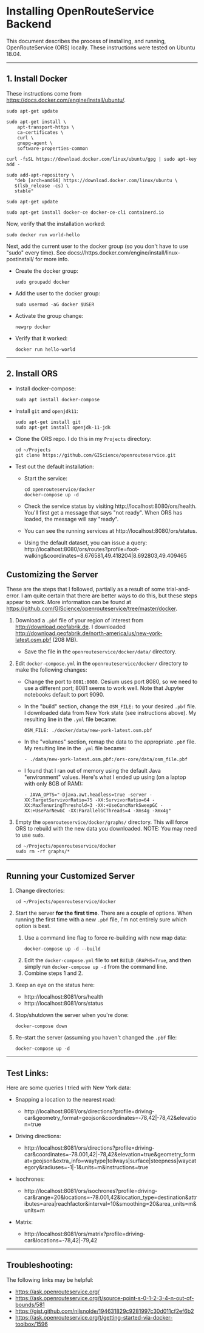 # Installing OpenRouteService Backend

This document describes the process of installing, and running, OpenRouteService (ORS) locally.  These instructions were tested on Ubuntu 18.04.

--- 

## 1.  Install Docker

These instructions come from https://docs.docker.com/engine/install/ubuntu/.

```
sudo apt-get update

sudo apt-get install \
    apt-transport-https \
    ca-certificates \
    curl \
    gnupg-agent \
    software-properties-common

curl -fsSL https://download.docker.com/linux/ubuntu/gpg | sudo apt-key add -

sudo add-apt-repository \
   "deb [arch=amd64] https://download.docker.com/linux/ubuntu \
   $(lsb_release -cs) \
   stable"

sudo apt-get update

sudo apt-get install docker-ce docker-ce-cli containerd.io
```

Now, verify that the installation worked:
```
sudo docker run world-hello
```

Next, add the current user to the docker group (so you don't have to use "sudo" every time).  See docs://https.docker.com/engine/install/linux-postinstall/ for more info.

- Create the docker group:
    ```
    sudo groupadd docker
    ```

- Add the user to the docker group:
    ```
    sudo usermod -aG docker $USER
    ```

- Activate the group change:
    ```
    newgrp docker 
    ```

- Verify that it worked:
    ```
    docker run hello-world
    ```

---

## 2.  Install ORS

- Install docker-compose:
    ```
    sudo apt install docker-compose
    ```

- Install `git` and `openjdk11`:
    ```
    sudo apt-get install git
    sudo apt-get install openjdk-11-jdk
    ```

- Clone the ORS repo.  I do this in my `Projects` directory:
    ```
    cd ~/Projects
    git clone https://github.com/GIScience/openrouteservice.git
    ```

- Test out the default installation:
    - Start the service:
        ```
        cd openrouteservice/docker
        docker-compose up -d
        ```
    - Check the service status by visiting http://localhost:8080/ors/health.  You'll first get a message that says "not ready".  When ORS has loaded, the message will say "ready".

    - You can see the running services at http://localhost:8080/ors/status.

    - Using the default dataset, you can issue a query: http://localhost:8080/ors/routes?profile=foot-walking&coordinates=8.676581,49.418204|8.692803,49.409465


## Customizing the Server

These are the steps that I followed, partially as a result of some trial-and-error.  I am quite certain that there are better ways to do this, but these steps appear to work.  More information can be found at https://github.com/GIScience/openrouteservice/tree/master/docker.

1. Download a `.pbf` file of your region of interest from http://download.geofabrik.de.  I 
downloaded http://download.geofabrik.de/north-america/us/new-york-latest.osm.pbf (208 MB).
    - Save the file in the `openrouteservice/docker/data/` directory.

2. Edit `docker-compose.yml` in the `openrouteservice/docker/` directory to make the following changes:
    - Change the port to `8081:8080`.  Cesium uses port 8080, so we need to use a different port; 8081 seems to work well.  Note that Jupyter notebooks default to port 9090.
    - In the "build" section, change the `OSM_FILE:` to your desired `.pbf` file.  I downloaded data from New York state (see instructions above). My resulting line in the `.yml` file became:  
        ```
        OSM_FILE: ./docker/data/new-york-latest.osm.pbf	
        ``` 
        
    - In the "volumes" section, remap the data to the appropriate `.pbf` file.  My resulting line in the `.yml` file became:  
        ```
        - ./data/new-york-latest.osm.pbf:/ors-core/data/osm_file.pbf	
        ```
        
    - I found that I ran out of memory using the default Java "environment" values.  Here's what I ended up using (on a laptop with only 8GB of RAM):
        ```
        - JAVA_OPTS="-Djava.awt.headless=true -server -XX:TargetSurvivorRatio=75 -XX:SurvivorRatio=64 -XX:MaxTenuringThreshold=3 -XX:+UseConcMarkSweepGC -XX:+UseParNewGC -XX:ParallelGCThreads=4 -Xms4g -Xmx4g"
        ```

3. Empty the `openrouteservice/docker/graphs/` directory.  This will force ORS to rebuild with the new data you downloaded.  NOTE: You may need to use `sudo`.
    ```
    cd ~/Projects/openrouteservice/docker
    sudo rm -rf graphs/*
    ```

---

## Running your Customized Server

1. Change directories:
    ```
    cd ~/Projects/openrouteservice/docker
    ```

2. Start the server **for the first time**.  There are a couple of options.  When running the first time with a new `.pbf` file, I'm not entirely sure which option is best.
    1. Use a command line flag to force re-building with new map data:
        ```
        docker-compose up -d --build
    2. Edit the `docker-compose.yml` file to set `BUILD_GRAPHS=True`, and then simply run `docker-compose up -d` from the command line.
    3. Combine steps 1 and 2.

3. Keep an eye on the status here:
    - http://localhost:8081/ors/health
    - http://localhost:8081/ors/status

4. Stop/shutdown the server when you're done:
    ```  
    docker-compose down
    ```

5. Re-start the server (assuming you haven't changed the `.pbf` file:
    ```
    docker-compose up -d
    ```
---

## Test Links:
Here are some queries I tried with New York data:

- Snapping a location to the nearest road:
    - http://localhost:8081/ors/directions?profile=driving-car&geometry_format=geojson&coordinates=-78,42|-78,42&elevation=true

- Driving directions:
    - http://localhost:8081/ors/directions?profile=driving-car&coordinates=-78.001,42|-78,42&elevation=true&geometry_format=geojson&extra_info=waytype|tollways|surface|steepness|waycategory&radiuses=-1|-1&units=m&instructions=true

- Isochrones:
    - http://localhost:8081/ors/isochrones?profile=driving-car&range=20&locations=-78.001,42&location_type=destination&attributes=area|reachfactor&interval=10&smoothing=20&area_units=m&units=m

- Matrix:
    - http://localhost:8081/ors/matrix?profile=driving-car&locations=-78,42|-79,42 

---

## Troubleshooting:
The following links may be helpful:
- https://ask.openrouteservice.org/
- https://ask.openrouteservice.org/t/source-point-s-0-1-2-3-4-n-out-of-bounds/581
- https://gist.github.com/nilsnolde/194631829c9281997c30d011cf2ef6b2
- https://ask.openrouteservice.org/t/getting-started-via-docker-toolbox/1596



